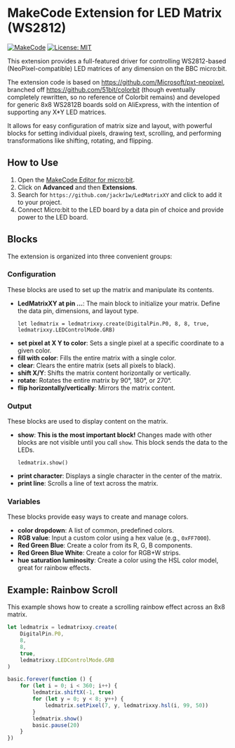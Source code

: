 # MakeCode Extension for LED Matrix (WS2812)

[![MakeCode](https://img.shields.io/badge/MakeCode-approved-green.svg)](https://makecode.microbit.org/)
[![License: MIT](https://img.shields.io/badge/License-MIT-blue.svg)](https://opensource.org/licenses/MIT)

This extension provides a full-featured driver for controlling WS2812-based (NeoPixel-compatible) LED matrices of any dimension on the BBC micro:bit.

The extension code is based on https://github.com/Microsoft/pxt-neopixel, branched off https://github.com/51bit/colorbit (though eventually completely rewritten, so no reference of Colorbit remains) and developed for generic 8x8 WS2812B boards sold on AliExpress, with the intention of supporting any X*Y LED matrices.

It allows for easy configuration of matrix size and layout, with powerful blocks for setting individual pixels, drawing text, scrolling, and performing transformations like shifting, rotating, and flipping.

## How to Use

1.  Open the [MakeCode Editor for micro:bit](https://makecode.microbit.org/).
2.  Click on **Advanced** and then **Extensions**.
3.  Search for `https://github.com/jackr1w/LedMatrixXY` and click to add it to your project.
4.  Connect Micro:bit to the LED board by a data pin of choice and provide power to the LED board.

## Blocks

The extension is organized into three convenient groups:

### Configuration

These blocks are used to set up the matrix and manipulate its contents.

* **LedMatrixXY at pin ...**: The main block to initialize your matrix. Define the data pin, dimensions, and layout type.
    ```blocks
    let ledmatrix = ledmatrixxy.create(DigitalPin.P0, 8, 8, true, ledmatrixxy.LEDControlMode.GRB)
    ```
* **set pixel at X Y to color**: Sets a single pixel at a specific coordinate to a given color.
* **fill with color**: Fills the entire matrix with a single color.
* **clear**: Clears the entire matrix (sets all pixels to black).
* **shift X/Y**: Shifts the matrix content horizontally or vertically.
* **rotate**: Rotates the entire matrix by 90°, 180°, or 270°.
* **flip horizontally/vertically**: Mirrors the matrix content.

### Output

These blocks are used to display content on the matrix.

* **show**: **This is the most important block!** Changes made with other blocks are not visible until you call `show`. This block sends the data to the LEDs.
    ```blocks
    ledmatrix.show()
    ```
* **print character**: Displays a single character in the center of the matrix.
* **print line**: Scrolls a line of text across the matrix.

### Variables

These blocks provide easy ways to create and manage colors.

* **color dropdown**: A list of common, predefined colors.
* **RGB value**: Input a custom color using a hex value (e.g., `0xFF7000`).
* **Red Green Blue**: Create a color from its R, G, B components.
* **Red Green Blue White**: Create a color for RGB+W strips.
* **hue saturation luminosity**: Create a color using the HSL color model, great for rainbow effects.

## Example: Rainbow Scroll

This example shows how to create a scrolling rainbow effect across an 8x8 matrix.

```typescript
let ledmatrix = ledmatrixxy.create(
    DigitalPin.P0,
    8,
    8,
    true,
    ledmatrixxy.LEDControlMode.GRB
)

basic.forever(function () {
    for (let i = 0; i < 360; i++) {
        ledmatrix.shiftX(-1, true)
        for (let y = 0; y < 8; y++) {
            ledmatrix.setPixel(7, y, ledmatrixxy.hsl(i, 99, 50))
        }
        ledmatrix.show()
        basic.pause(20)
    }
})
